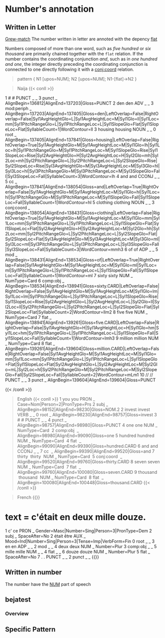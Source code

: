 # Number's annotation

## Written in Letter

[Grew-match](http://universal.grew.fr/?corpus=SUD_French-GSD@latest)
The number written in letter are annoted with the depency [flat](../Syntactic_relations/flat/flat.md)

Numbers composed of more than one word, such as *five hundred* or *six thousand* are primarily chained together with the `flat` relation. If the number contains the coordinating conjunction *and*, such as in *one hundred and one*, the integer directly preceding the coordinating conjunction is connected to one directly following it with a [conj:coord](../Syntactic_relations/conj/conj_coord.md) relation.

> pattern { N1 [upos=NUM]; N2 [upos=NUM]; N1-[flat]->N2 }

> Naija
{{< conll >}}

1	#	#	PUNCT	_	_	3	punct	_	AlignBegin=136812|AlignEnd=137203|Gloss=PUNCT
2	den	den	ADV	_	_	3	mod:periph	_	AlignBegin=137203|AlignEnd=137405|Gloss=den|LeftOverlap=False|RightOverlap=False|Syl1AvgHeightGlo=L|Syl1AvgHeightLoc=M|Syl1Glo=ll|Syl1Loc=mm|Syl1PitchRangeGlo=L|Syl1PitchRangeLoc=L|Syl1SlopeGlo=Flat|Syl1SlopeLoc=Flat|SyllableCount=1|WordContour=ll
3	housing	housing	NOUN	_	_	0	root	_	AlignBegin=137405|AlignEnd=137841|Gloss=housing|LeftOverlap=False|RightOverlap=True|Syl1AvgHeightGlo=M|Syl1AvgHeightLoc=M|Syl1Glo=lh|Syl1Loc=lh|Syl1PitchRangeGlo=M|Syl1PitchRangeLoc=M|Syl1SlopeGlo=Rise|Syl1SlopeLoc=Rise|Syl2AvgHeightGlo=H|Syl2AvgHeightLoc=H|Syl2Glo=mh|Syl2Loc=mh|Syl2PitchRangeGlo=L|Syl2PitchRangeLoc=L|Syl2SlopeGlo=Rise|Syl2SlopeLoc=Rise|Syl3AvgHeightGlo=M|Syl3AvgHeightLoc=M|Syl3Glo=hl|Syl3Loc=hl|Syl3PitchRangeGlo=M|Syl3PitchRangeLoc=M|Syl3SlopeGlo=Fall|Syl3SlopeLoc=Fall|SyllableCount=3|WordContour=lh
4	and	and	CCONJ	_	_	5	cc	_	AlignBegin=137841|AlignEnd=138054|Gloss=and|LeftOverlap=True|RightOverlap=False|Syl1AvgHeightGlo=M|Syl1AvgHeightLoc=M|Syl1Glo=hl|Syl1Loc=hl|Syl1PitchRangeGlo=M|Syl1PitchRangeLoc=M|Syl1SlopeGlo=Fall|Syl1SlopeLoc=Fall|SyllableCount=1|WordContour=hl
5	clothing	clothing	NOUN	_	_	3	conj:coord	_	AlignBegin=138054|AlignEnd=138431|Gloss=clothing|LeftOverlap=False|RightOverlap=True|Syl1AvgHeightGlo=M|Syl1AvgHeightLoc=M|Syl1Glo=mm|Syl1Loc=mm|Syl1PitchRangeGlo=L|Syl1PitchRangeLoc=L|Syl1SlopeGlo=Flat|Syl1SlopeLoc=Flat|Syl2AvgHeightGlo=H|Syl2AvgHeightLoc=M|Syl2Glo=hh|Syl2Loc=mm|Syl2PitchRangeGlo=L|Syl2PitchRangeLoc=L|Syl2SlopeGlo=Flat|Syl2SlopeLoc=Flat|Syl3AvgHeightGlo=M|Syl3AvgHeightLoc=M|Syl3Glo=ml|Syl3Loc=ml|Syl3PitchRangeGlo=L|Syl3PitchRangeLoc=L|Syl3SlopeGlo=Fall|Syl3SlopeLoc=Fall|SyllableCount=3|WordContour=mmh3
6	of	of	ADP	_	_	5	mod	_	AlignBegin=138431|AlignEnd=138534|Gloss=of|LeftOverlap=True|RightOverlap=False|Syl1AvgHeightGlo=M|Syl1AvgHeightLoc=M|Syl1Glo=ml|Syl1Loc=ml|Syl1PitchRangeGlo=L|Syl1PitchRangeLoc=L|Syl1SlopeGlo=Fall|Syl1SlopeLoc=Fall|SyllableCount=1|WordContour=ml
7	sixty	sixty	NUM	_	NumType=Card	6	comp:obj	_	AlignBegin=138534|AlignEnd=138941|Gloss=sixty.CARD|LeftOverlap=False|RightOverlap=False|Syl1AvgHeightGlo=M|Syl1AvgHeightLoc=M|Syl1Glo=lm|Syl1Loc=lm|Syl1PitchRangeGlo=L|Syl1PitchRangeLoc=L|Syl1SlopeGlo=Rise|Syl1SlopeLoc=Rise|Syl2AvgHeightGlo=L|Syl2AvgHeightLoc=L|Syl2Glo=ll|Syl2Loc=ll|Syl2PitchRangeGlo=L|Syl2PitchRangeLoc=L|Syl2SlopeGlo=Flat|Syl2SlopeLoc=Flat|SyllableCount=2|WordContour=llm2
8	five	five	NUM	_	NumType=Card	7	flat	_	AlignBegin=138941|AlignEnd=139261|Gloss=five.CARD|LeftOverlap=False|RightOverlap=False|Syl1AvgHeightGlo=H|Syl1AvgHeightLoc=H|Syl1Glo=hm|Syl1Loc=hm|Syl1PitchRangeGlo=L|Syl1PitchRangeLoc=L|Syl1SlopeGlo=Fall|Syl1SlopeLoc=Fall|SyllableCount=1|WordContour=lmh3
9	million	million	NUM	_	NumType=Card	8	flat	_	AlignBegin=139261|AlignEnd=139604|Gloss=million.CARD|LeftOverlap=False|RightOverlap=False|Syl1AvgHeightGlo=M|Syl1AvgHeightLoc=M|Syl1Glo=mm|Syl1Loc=mm|Syl1PitchRangeGlo=L|Syl1PitchRangeLoc=L|Syl1SlopeGlo=Flat|Syl1SlopeLoc=Flat|Syl2AvgHeightGlo=L|Syl2AvgHeightLoc=M|Syl2Glo=mL|Syl2Loc=hl|Syl2PitchRangeGlo=M|Syl2PitchRangeLoc=M|Syl2SlopeGlo=Fall|Syl2SlopeLoc=Fall|SyllableCount=2|WordContour=mLm1
10	//	//	PUNCT	_	_	3	punct	_	AlignBegin=139604|AlignEnd=139604|Gloss=PUNCT

{{< /conll >}}


> English
{{< conll >}}
1   you you PRON    _   Case=Nom|Person=2|PronType=Prs  2   subj    _   AlignBegin=98152|AlignEnd=98230|Gloss=NOM.2
2   invest  invest  VERB    _   _   0   root    _   AlignBegin=98230|AlignEnd=98757|Gloss=invest
3   #   #   PUNCT   _   _   4   punct   _   AlignBegin=98757|AlignEnd=98980|Gloss=PUNCT
4   one one NUM _ NumType=Card  2 comp:obj  _ AlignBegin=98980|AlignEnd=99090|Gloss=one
5   hundred hundred NUM _ NumType=Card  4 flat  _ AlignBegin=99090|AlignEnd=99390|Gloss=hundred.CARD
6   and and CCONJ _ _ 7 cc  _ AlignBegin=99390|AlignEnd=99520|Gloss=and
7   thirty  thirty  NUM _ NumType=Card  5 conj:coord  _ AlignBegin=99520|AlignEnd=99760|Gloss=thirty.CARD
8   seven seven NUM _ NumType=Card  7 flat  _ AlignBegin=99760|AlignEnd=100080|Gloss=seven.CARD
9   thousand  thousand  NUM _ NumType=Card  8 flat  _ AlignBegin=100080|AlignEnd=100448|Gloss=thousand.CARD
{{< /conll >}}

> French
{{<conll>}}
# text = c'était en deux mille douze.
1	c'	ce	PRON	_	Gender=Masc|Number=Sing|Person=3|PronType=Dem	2	subj	_	SpaceAfter=No
2	était	être	AUX	_	Mood=Ind|Number=Sing|Person=3|Tense=Imp|VerbForm=Fin	0	root	_	_
3	en	en	ADP	_	_	2	mod	_	_
4	deux	deux	NUM	_	Number=Plur	3	comp:obj	_	_
5	mille	mille	NUM	_	_	4	flat	_	_
6	douze	douze	NUM	_	Number=Plur	5	flat	_	SpaceAfter=No
7	.	.	PUNCT	_	_	2	punct	_	_
{{</conll>}}

## Written in number

The number have the [NUM](../Upos/NUM.md) part of speech


## bejatest

### Overview

## Specific Pattern



